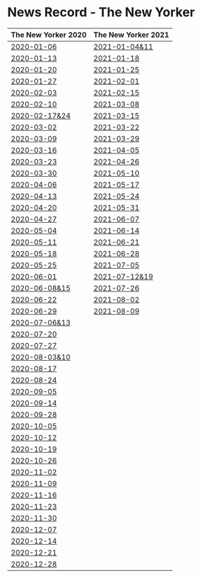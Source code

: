 # News Record - The New Yorker



| The New Yorker 2020 | The New Yorker 2021 |
| ---------- | --------|
|[2020-01-06](2020-01-06)|[2021-01-04&11](2021-01-04&11)|
| [2020-01-13](2020-01-13) |[2021-01-18](2021-01-18)|
| [2020-01-20](2020-01-20) |[2021-01-25](2021-01-25)|
| [2020-01-27](2020-01-27) |[2021-02-01](2021-02-01)|
| [2020-02-03](2020-02-03) |[2021-02-15](2021-02-15)|
| [2020-02-10](2020-02-10) |[2021-03-08](2021-03-08)|
| [2020-02-17&24](2020-02-17&24) |[2021-03-15](2021-03-15)|
| [2020-03-02](2020-03-02) |[2021-03-22](2021-03-22)|
| [2020-03-09](2020-03-09) |[2021-03-29](2021-03-29)|
| [2020-03-16](2020-03-16) |[2021-04-05](2021-04-05)|
| [2020-03-23](2020-03-23) |[2021-04-26](2021-04-26)|
| [2020-03-30](2020-03-30) |[2021-05-10](2021-05-10)|
| [2020-04-06](2020-04-06) |[2021-05-17](2021-05-17)|
| [2020-04-13](2020-04-13) |[2021-05-24](2021-05-24)|
| [2020-04-20](2020-04-20) |[2021-05-31](2021-05-31)|
| [2020-04-27](2020-04-27) |[2021-06-07](2021-06-07)|
| [2020-05-04](2020-05-04) |[2021-06-14](2021-06-14)|
| [2020-05-11](2020-05-11) |[2021-06-21](2021-06-21)|
| [2020-05-18](2020-05-18) |[2021-06-28](2021-06-28)|
| [2020-05-25](2020-05-25) |[2021-07-05](2021-07-05)|
| [2020-06-01](2020-06-01) |[2021-07-12&19](2021-07-12&19)|
|[2020-06-08&15](2020-06-08&15)|[2021-07-26](2021-07-26)|
| [2020-06-22](2020-06-22) |[2021-08-02](2021-08-02)|
| [2020-06-29](2020-06-29)|[2021-08-09](2021-08-09)|
|[2020-07-06&13](2020-07-06&13)||
| [2020-07-20](2020-07-20)||
| [2020-07-27](2020-07-27)||
| [2020-08-03&10](2020-08-03&10)||
| [2020-08-17](2020-08-17)||
| [2020-08-24](2020-08-24)||
| [2020-09-05](2020-09-05)||
| [2020-09-14](2020-09-14)||
| [2020-09-28](2020-09-28)||
| [2020-10-05](2020-10-05)||
| [2020-10-12](2020-10-12)||
| [2020-10-19](2020-10-19) ||
| [2020-10-26](2020-10-26) ||
| [2020-11-02](2020-11-02) ||
| [2020-11-09](2020-11-09) ||
| [2020-11-16](2020-11-16) ||
| [2020-11-23](2020-11-23) ||
| [2020-11-30](2020-11-30) ||
| [2020-12-07](2020-12-07) ||
| [2020-12-14](2020-12-14) ||
| [2020-12-21](2020-12-21) ||
| [2020-12-28](2020-12-28) ||